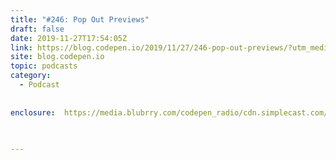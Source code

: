 ```yaml
---
title: "#246: Pop Out Previews"
draft: false
date: 2019-11-27T17:54:05Z
link: https://blog.codepen.io/2019/11/27/246-pop-out-previews/?utm_medium=RSS&utm_source=hune
site: blog.codepen.io
topic: podcasts
category:
  - Podcast
  
  
enclosure:  https://media.blubrry.com/codepen_radio/cdn.simplecast.com/audio/a57091/a570912b-55d0-4b6d-a6c2-123097b3faab/a521d6e0-98f6-4028-81e2-0cc4a8ca2229/codepenradio-246_tc.mp3 
 
  

---
```

